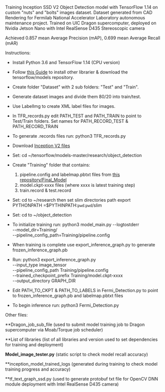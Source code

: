 Training Inception SSD V2 Object Detection model with TensorFlow 1.14 on custom "nuts" and "bolts" 
images dataset. 
Dataset generated from CAD Rendering for Fermilab National Accelerator Laboratory autonomous maintenance project.
Trained on UIC Dragon supercomputer, deployed on Nvidia Jetson Nano with Intel RealSense D435 Stereoscopic camera

Achieved 0.857 mean Average Precision (mAP), 0.699 mean Average Recall (mAR)

Instructions:
- Install Python 3.6 and TensorFlow 1.14 (CPU version)
- Follow 
[this Guide](https://github.com/tensorflow/models/blob/master/research/object_detection/g3doc/installation.md "This Guide") to install other librarier & download the tensorflow/models repository.
- Create folder "Dataset" with 2 sub folders: "Test" and "Train".
- Generate dataset images and divide them 80/20 into train/test.
- Use LabelImg to create XML label files for images.
- In TFR_records.py edit PATH_TEST and PATH_TRAIN to point to Test/Train folders. Set names for PATH_RECORD_TEST & PATH_RECORD_TRAIN
- To generate .records files run: python3 TFR_records.py
- Download [Inception V2 files](http://download.tensorflow.org/models/object_detection/ssd_inception_v2_coco_2018_01_28.tar.gz) 
- Set: cd ~/tensorflow/models-master/research/object_detection
- Create "Training" folder that contains:
  1. pipeline.config and labelmap.pbtxt files from [this repository/Final_Model](https://github.com/tishafok/Senior_design_Fermi/tree/master/Final_Model)
  3. model.ckpt-xxxx files (where xxxx is latest training step)
  4. train.record & test.record
 - Set: cd to ~/research then set slim directories path
 export PYTHONPATH =$PYTHINPATH:`pwd`:`pwd`/slim
 - Set: cd to ~/object_detection
 - To initialize training run: 
   python3 model_main.py --logtostderr \
 --model_dir=Training/ \
 --pipeline_config_path=Training/pipeline.config 
 
- When training is complete use export_inference_graph.py to generate frozen_inference_graph.pb
- Run: 
  python3 export_inference_graph.py \
--input_type image_tensor \
--pipeline_config_path Training/pipeline.config \
--trained_checkpoint_prefix Training/model.ckpt-xxxx \
--output_directory GRAPH_DIR

- Edit PATH_TO_CKPT & PATH_TO_LABELS in Fermi_Detection.py to point to frozen_inference_graph.pb and labelmap.pbtxt files
- To begin inference run: python3 Fermi_Detection.py 


Other files: 

**Dragon_job_sub_file (used to submit model training job to Dragon supercomputer via Moab/Torque job scheduler)

**List of libraries (list of all libraries and version used to set dependencies for training and deployment)

**Model_image_tester.py** (static script to check model recall accuracy)

**inception_model_trained_logs (generated during training to check model training progress and accuracy)

**tf_text_graph_ssd.py (used to generate protobuf txt file for OpenCV DNN module deployment with Intel RealSense D435 camera)
